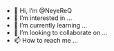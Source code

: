 - 👋 Hi, I’m @NeyeReQ
- 👀 I’m interested in ...
- 🌱 I’m currently learning ...
- 💞️ I’m looking to collaborate on ...
- 📫 How to reach me ...

<!---
NeyeReQ/NeyeReQ is a ✨ special ✨ repository because its `README.md` (this file) appears on your GitHub profile.
You can click the Preview link to take a look at your changes.
--->
